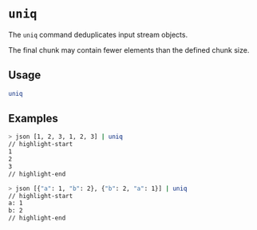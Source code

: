 # `uniq`

The `uniq` command deduplicates input stream objects.

The final chunk may contain fewer elements than the defined chunk size.

## Usage

```bash
uniq
```

## Examples

```bash title="Duplicates of the same element are removed"
> json [1, 2, 3, 1, 2, 3] | uniq
// highlight-start
1
2
3
// highlight-end
```

```bash title="The same logic applies to JSON objects"
> json [{"a": 1, "b": 2}, {"b": 2, "a": 1}] | uniq
// highlight-start
a: 1
b: 2
// highlight-end
```
